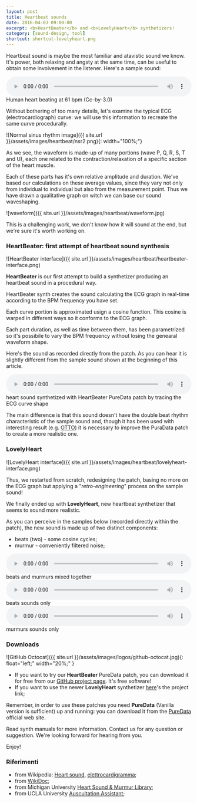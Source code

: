 ```yaml
---
layout: post
title: Heartbeat sounds
date: 2016-04-03 09:00:00
excerpt: <b>HeartBeater</b> and <b>LovelyHeart</b> synthetizers!
category: [sound-design, tool]
shortcut: shortcut-lovelyheart.png
---
```


Heartbeat sound is maybe the most familiar and atavistic sound we know. It's power, both relaxing and angsty at the same time, can be useful to obtain some involvement in the listener. Here's a sample sound:

<audio controls="controls" style="width:100%;">
Your browser does not support the <code>audio</code> element.
<source src="{{ site.url }}/assets/sounds/heartbeat/Human_heart_beating_at_61_bpm_(Cc-by-3.0).ogg" type="audio/ogg">
</audio>
<br/>
<caption>Human heart beating at 61 bpm (Cc-by-3.0)</caption>

Without bothering of too many details, let's examine the typical ECG (electrocardiograph) curve: we will use this information to recreate the same curve procedurally.

<!-- <p>Senza entrare troppo nei dettagli esaminiamo la curva tipica del battito così come ce la mostra il grafico dell'elettrocardiogramma. Useremo questa curva come linea guida per la costruzione del nostro modello.</p>-->

![Normal sinus rhythm image]({{ site.url }}/assets/images/heartbeat/nsr2.png){: width="100%;"}

As we see, the waveform is made-up of many portions (wave P, Q, R, S, T and U), each one related to the contraction/relaxation of a specific section of the heart muscle.

<!-- <p>Come vediamo la forma d'onda è costituita da più parti (curve P, Q, R, S, T e U), ognuna delle quali associata ad una contrazione/rilassamento di una particolare parte del muscolo cardiaco.</p> -->

Each of these parts has it's own relative amplitude and duration. We've based our calculations on these average values, since they vary not only from individual to individual but also from the measurement point. Thus we have drawn a qualitative graph on witch we can base our sound waveshaping.

<!-- <p>Ogni parte ha una propria ampiezza e durata relativa. Anche se si tratta di valori medi, che variano da individuo a individuo e da quale sia il punto in cui la misurazione è stata effettuata, abbiamo costruito un grafico qualitativo sul quale basarci per la sintesi.</p> -->

![waveform]({{ site.url }}/assets/images/heartbeat/waveform.jpg)

 This is a challenging work, we don't know how it will sound at the end, but we're sure it's worth working on.

### HeartBeater: first attempt of heartbeat sound synthesis

![HeartBeater interface]({{ site.url }}/assets/images/heartbeat/heartbeater-interface.png)

**HeartBeater** is our first attempt to build a synthetizer producing an heartbeat sound in a procedural way.

HeartBeater synth creates the sound calculating the ECG graph in real-time according to the BPM frequency you have set.

<!-- <p>Qualche tempo fa abbiamo voluto giocare con <b>Pure Data</b> e realizzare una piccola <b>patch</b> che potesse riprodurlo in modo procedurale.<br>
Il suono del cuore avrebbe dovuto essere abbastanza verosimile e al tempo stesso controllabile nella frequenza del battito, sì da poter ricreare facilmente una sensazione di tensione in aumento!</p> -->

Each curve portion is approximated usign a cosine function. This cosine is warped in different ways so it conforms to the ECG graph.

Each part duration, as well as time between them, has been parametrized so it's possibile to vary the BPM frequency without losing the genearal waveform shape.

<!-- <p>Ogni parte della curva è stata approssimata scolpendo opportunamente l'onda cosinusoidale, la quale è stata deformata e distorta in diversi modi così da adattarsi alla sagoma del tracciato. La durata delle diverse parti, così come quella degli intervalli tra una e l'altra, sono stati epsressi in forma parametrica in modo da poter essere variati a piacere senza perdere per questo la struttura complessiva della forma d'onda.</p> -->

<!-- <p>Alla patch è stato fornito anche uno slider per un controllo variabile tra i valori estremi di 30 e 200 BPM.<br>
La patch è stata arricchita con una sezione di controlli master, di registrazione, e di controllo via MIDI.</p> -->

Here's the sound as recorded directly from the patch. As you can hear it is slightly different from the sample sound shown at the beginning of this article.

<audio controls="controls" style="width:100%;">
Your browser does not support the <code>audio</code> element.
<source src="{{ site.url }}/assets/sounds/heartbeat/PD_heartbeat.ogg" type="audio/ogg">
</audio>
<br/>
<caption>heart sound synthetized with HeartBeater PureData patch by tracing the ECG curve shape</caption>

The main difference is that this sound doesn't have the double beat rhythm characteristic of the sample sound and, though it has been used with interesting result (e.g. [OTTO]()) it is necessary to improve the PuraData patch to create a more realistic one.

<!--<p>Il risultato sonoro è, a mio parere, abbastanza efficacie e permette, magari con ulteriori interventi di post-processing, di ottenere un suono interessante e verosimile!</p>-->

### LovelyHeart

![LovelyHeart interface]({{ site.url }}/assets/images/heartbeat/lovelyheart-interface.png)

Thus, we restarted from scratch, redesigning the patch, basing no more on the ECG graph but applying a "_retro-engineering_" process on the sample sound!

We finally ended up with **LovelyHeart**, new heartbeat synthetizer that seems to sound more realistic.

As you can perceive in the samples below (recorded directly within the patch), the new sound is made up of two distinct components:

* beats (two) - some cosine cycles;
* murmur - conveniently filtered noise;

<audio controls="controls" style="width:100%;">
 Your browser does not support the <code>audio</code> element.
 <source src="{{ site.url }}/assets/sounds/heartbeat/LovelyHeart_mix.ogg" type="audio/ogg">
</audio>
<br/>
<caption>beats and murmurs mixed together</caption>

<audio controls="controls" style="width:100%;">
Your browser does not support the <code>audio</code> element.
<source src="{{ site.url }}/assets/sounds/heartbeat/LovelyHeart_beats.ogg" type="audio/ogg">
</audio>
<br/>
<caption>beats sounds only</caption>

<audio controls="controls" style="width:100%;">
Your browser does not support the <code>audio</code> element.
<source src="{{ site.url }}/assets/sounds/heartbeat/LovelyHeart_murmur.ogg" type="audio/ogg">
</audio>
<br/>
<caption>murmurs sounds only</caption>

### Downloads

![GitHub Octocat]({{ site.url }}/assets/images/logos/github-octocat.jpg){: float="left;" width="20%;" }

* If you want to try our **HeartBeater** PureData patch, you can download it for free from our [GitHub project page](https://github.com/Limulo/HeartBeater). It's free software!
* If you want to use the newer **LovelyHeart** synthetizer [here](https://github.com/Limulo/LovelyHeart)'s the project link;

Remember, in order to use these patches you need **PureData** (Vanilla version is sufficient) up and running: you can download it from the [PureData](http://puredata.info/) official web site.

Read synth manuals for more information. Contact us for any question or suggestion. We're looking forward for hearing from you.

Enjoy!

### Riferimenti

* from Wikipedia: [Heart sound](https://en.wikipedia.org/wiki/Heart_sounds), [elettrocardigramma](https://it.wikipedia.org/wiki/Elettrocardiogramma);
* from [WikiDoc](http://www.wikidoc.org/index.php/Normal_sinus_rhythm);
* from Michigan University [Heart Sound & Murmur Library](http://www.med.umich.edu/lrc/psb_open/repo/primer_heartsound/primer_heartsound.html#);
* from UCLA University [Auscultation Assistant](http://www.med.ucla.edu/wilkes/inex.htm);
